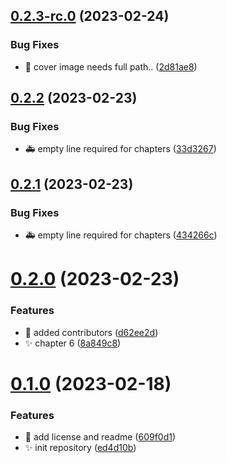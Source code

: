 ## [0.2.3-rc.0](https://github.com/Wivik/linux-explained/compare/v0.2.2...v0.2.3-rc.0) (2023-02-24)


### Bug Fixes

* :hammer: cover image needs full path.. ([2d81ae8](https://github.com/Wivik/linux-explained/commit/2d81ae817b16d4166b582dcbaf3670f93c14800e))



## [0.2.2](https://github.com/Wivik/linux-explained/compare/v0.2.1...v0.2.2) (2023-02-23)


### Bug Fixes

* :ambulance: empty line required for chapters ([33d3267](https://github.com/Wivik/linux-explained/commit/33d326740f7766848443f9165b6b4de0bac1fce3))



## [0.2.1](https://github.com/Wivik/linux-explained/compare/v0.2.0...v0.2.1) (2023-02-23)


### Bug Fixes

* :ambulance: empty line required for chapters ([434266c](https://github.com/Wivik/linux-explained/commit/434266c60d10a6b6ecbe11e6a712ff30cee61445))



# [0.2.0](https://github.com/Wivik/linux-explained/compare/v0.1.0...v0.2.0) (2023-02-23)


### Features

* :busts_in_silhouette: added contributors ([d62ee2d](https://github.com/Wivik/linux-explained/commit/d62ee2d54514963e567f0f4f1faa51cf0e67df5f))
* :sparkles: chapter 6 ([8a849c8](https://github.com/Wivik/linux-explained/commit/8a849c80511f84b93b82601a98d372425de77208))



# [0.1.0](https://github.com/Wivik/linux-explained/compare/ed4d10b5ff52d05562b859edfb7153dfc23d84f9...v0.1.0) (2023-02-18)


### Features

* :memo: add license and readme ([609f0d1](https://github.com/Wivik/linux-explained/commit/609f0d16318394567e59afe30437792968270820))
* :sparkles: init repository ([ed4d10b](https://github.com/Wivik/linux-explained/commit/ed4d10b5ff52d05562b859edfb7153dfc23d84f9))



